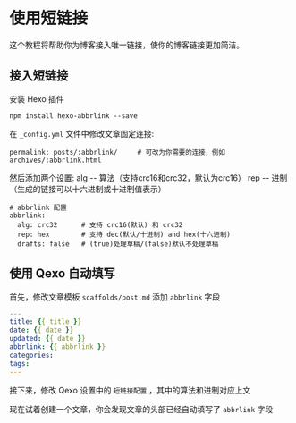 # 使用短链接
这个教程将帮助你为博客接入唯一链接，使你的博客链接更加简洁。
## 接入短链接
安装 Hexo 插件
```
npm install hexo-abbrlink --save
```
在 `_config.yml` 文件中修改文章固定连接:
```
permalink: posts/:abbrlink/     # 可改为你需要的连接，例如archives/:abbrlink.html
```
然后添加两个设置:
alg -- 算法（支持crc16和crc32，默认为crc16）
rep -- 进制 （生成的链接可以十六进制或十进制值表示）
```
# abbrlink 配置
abbrlink:
  alg: crc32      # 支持 crc16(默认) 和 crc32
  rep: hex        # 支持 dec(默认/十进制) and hex(十六进制)
  drafts: false   # (true)处理草稿/(false)默认不处理草稿
```
## 使用 Qexo 自动填写
首先，修改文章模板 `scaffolds/post.md` 添加 `abbrlink` 字段
```yaml
---
title: {{ title }}
date: {{ date }}
updated: {{ date }}
abbrlink: {{ abbrlink }}
categories: 
tags: 
---
```
接下来，修改 Qexo 设置中的 `短链接配置` ，其中的算法和进制对应上文

现在试着创建一个文章，你会发现文章的头部已经自动填写了 `abbrlink` 字段

